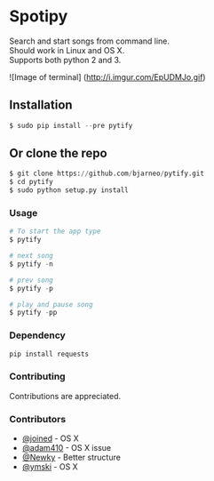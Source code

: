 Spotipy
=============

Search and start songs from command line.<br>
Should work in Linux and OS X.<br>
Supports both python 2 and 3. <br>

![Image of terminal]
(http://i.imgur.com/EpUDMJo.gif)


## Installation
```python
$ sudo pip install --pre pytify
```

## Or clone the repo
```python
$ git clone https://github.com/bjarneo/pytify.git
$ cd pytify
$ sudo python setup.py install
```

### Usage
```python
# To start the app type
$ pytify

# next song
$ pytify -n

# prev song
$ pytify -p

# play and pause song
$ pytify -pp
```

### Dependency
```bash
pip install requests
```

### Contributing
Contributions are appreciated.

### Contributors
- [@joined](https://github.com/joined/) - OS X
- [@adam410](https://github.com/adam410/) - OS X issue
- [@Newky](https://github.com/Newky) - Better structure
- [@ymski](https://github.com/ymski) - OS X 
